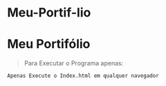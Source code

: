 # Meu-Portif-lio

<h1>Meu Portifólio</h1>

>Para Executar o Programa apenas:

```
Apenas Execute o Index.html em qualquer navegador
```
